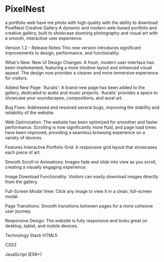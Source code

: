 # PixelNest
a portfolio web have me photo with high quality with the ability to download 
PixelNest Creative Gallery
A dynamic and modern web-based portfolio and creative gallery, built to showcase stunning photography and visual art with a smooth, interactive user experience.

Version 1.2 - Release Notes
This new version introduces significant improvements to design, performance, and functionality.

What's New:
New UI Design Changes: A fresh, modern user interface has been implemented, featuring a more intuitive layout and enhanced visual appeal. The design now provides a cleaner and more immersive experience for visitors.

Added New Page: 'Auralis': A brand new page has been added to the gallery, dedicated to audio and music projects. 'Auralis' provides a space to showcase your soundscapes, compositions, and aural art.

Bug Fixes: Addressed and resolved several bugs, improving the stability and reliability of the website.

Web Optimization: The website has been optimized for smoother and faster performance. Scrolling is now significantly more fluid, and page load times have been improved, providing a seamless browsing experience on a variety of devices.

Features
Interactive Portfolio Grid: A responsive grid layout that showcases each piece of art.

Smooth Scroll-in Animations: Images fade and slide into view as you scroll, creating a visually engaging experience.

Image Download Functionality: Visitors can easily download images directly from the gallery.

Full-Screen Modal View: Click any image to view it in a clean, full-screen modal.

Page Transitions: Smooth transitions between pages for a more cohesive user journey.

Responsive Design: The website is fully responsive and looks great on desktop, tablet, and mobile devices.

Technology Stack
HTML5

CSS3

JavaScript (ES6+)
